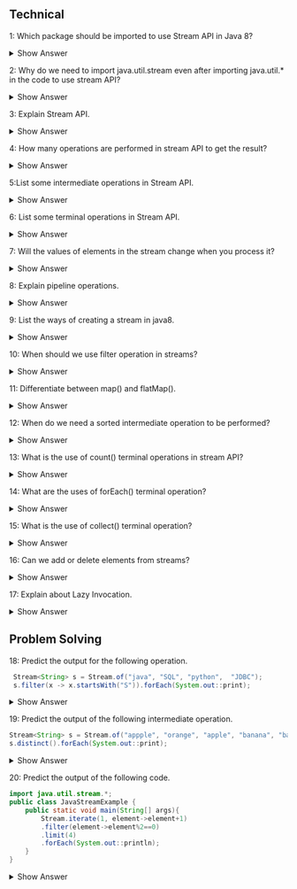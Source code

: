  ## Technical 
 1: Which package should be imported to use Stream API in Java 8?

 <details><summary> Show Answer</summary>

 java.util.stream - which includes all the classes and interfaces used for functional-type operations. 

 </details>

 2: Why do we need to import java.util.stream even after importing java.util.* in the code to use stream API?

  <details><summary> Show Answer</summary>

  - java.util.* will import all the direct classes and interfaces but not sub-classes/sub-packages.
  - stream class resides in the sub package java.util.stream package so it will not be included in java.util.*.

  </details>

  3: Explain Stream API.

  <details><summary> Show Answer</summary>

  - Stream API is a collection of objects which can be processed to get the desired result.
  - Example: If we want to filter the movies released in 2022 from the movie database.

  </details>

  4: How many operations are performed in stream API to get the result?

  <details><summary> Show Answer</summary>

- two operations -Intermediate and terminal operations.
- Intermediate - will process the stream to get the result (like a filter, or map).
- Terminal - it is the end of the stream to return the result.

</details>


5:List some intermediate operations in Stream API.

<details><summary> Show Answer</summary>

- Filter- select elements based on the condition passed
- Map - by applying the given function in the stream
- Sorted - used to sort the stream

</details>

6: List some terminal operations in Stream API.

<details><summary> Show Answer</summary>

- Collect- returns the result of intermediate operations.
- forEach- used to iterate through the elements of the stream
- reduce - to reduce the elements of the stream to one value

</details>

7: Will the values of elements in the stream change when you process it?

<details><summary> Show Answer</summary>

No, because stream API processes the elements as per pipelined operations without changing the values.

</details>

8: Explain pipeline operations.

<details><summary> Show Answer</summary>

- Stream API will take the stream of elements as the source, performs a pipeline of operations, and returns the  result 
- A pipeline of operations consists of a source, zero or more intermediate operations(filter, sort, map), and a terminal operation.

</details>

9: List the ways of creating a stream in java8.

<details><summary> Show Answer</summary>

- By creating Stream.of() method 
- Stream from a Collection using stream() & parallelStream() methods
- Stream from an Array using Arrays.stream()
- Stream using Stream.builder()
- By an Empty Stream using Stream.empty()
- Creating an infinite Stream using Stream.generate() method and Stream.iterate() method
- Creating Stream of a File

</details>

10: When should we use filter operation in streams?

<details><summary> Show Answer</summary>

- When we need to process and return a stream from another stream that satisfies a given condition we use filters in intermediate operations.
- Example: Return the movie list released in 2022 from the movie database.

</details>

11: Differentiate between map() and flatMap().

<details><summary> Show Answer</summary>

- map()- will work on the streams and transform the single input value into a single output.
- flatMap()- will work on the streams and transform the single input value into multiple outputs by flattening it.

</details>

12: When do we need a sorted intermediate operation to be performed?

<details><summary> Show Answer</summary>

- sorted can be used when we need to return the stream of elements in sorted order like sorting arrays.
- Example: return the student database sorted with their department ids.

</details>

13: What is the use of count() terminal operations in stream API?

<details><summary> Show Answer</summary>

- when we need the result of the stream to be finite numbers.
- Example: return the number of employees working in a particular department.

</details>

14: What are the uses of forEach() terminal operation?

<details><summary> Show Answer</summary>

- When we need to iterate the elements in the stream.
- This is the only operation that returns void.
- can call directly on collections or stream.

</details>

15: What is the use of collect() terminal operation?


<details><summary> Show Answer</summary>

- When we need to convert the source stream into collections by using intermediate operations. 
- Result stream may be of the list, set, map, etc.

</details>

 16: Can we add or delete elements from streams?

 <details><summary> Show Answer</summary>

 - No, we cannot add/ delete elements in the stream
 - we can only perform the operations on the stream
 - Stream does not store the data as well.

 </details>
 
 17: Explain about Lazy Invocation.

<details><summary> Show Answer</summary>

- Intermediate operations are lazy because they will be invoked if only required for the execution of terminal operations.
- But it is optimized and it can process large numbers of data with high performance.

</details>


## Problem Solving

18: Predict the output for the following operation.
``` java
 Stream<String> s = Stream.of("java", "SQL", "python",  "JDBC");
 s.filter(x -> x.startsWith("S")).forEach(System.out::print); 
 ```
 <details><summary> Show Answer</summary>

 - returns SQL
 - Here we are using the filter to return the result of the element starting with "S".

 </details>

 19: Predict the output of the following intermediate operation.
 ``` java
 Stream<String> s = Stream.of("appple", "orange", "apple", "banana", "banana");
 s.distinct().forEach(System.out::print); 
 ```

<details><summary> Show Answer</summary>

- returns orange
- distinct()- will return a stream from the source stream removing the duplicate elements.
 </details>



 20: Predict the output of the following code.

``` java
import java.util.stream.*;  
public class JavaStreamExample {  
    public static void main(String[] args){  
        Stream.iterate(1, element->element+1)  
        .filter(element->element%2==0)  
        .limit(4)  
        .forEach(System.out::println);  
    }  
} 
```

 <details><summary> Show Answer</summary>
   2<br>
   4<br>
   6<br>
   8<br>
 
   - iterate () is used to iterate through the elements in the stream.
   - filter() used to apply the condition on the stream 
   - forEach() is used to return the result from the stream after iteration.
 
</details>


